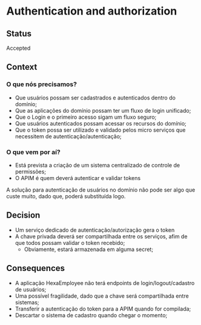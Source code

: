 # Authentication and authorization

## Status

Accepted

## Context

### O que nós precisamos?

- Que usuários possam ser cadastrados e autenticados dentro do domínio;
- Que as aplicações do domínio possam ter um fluxo de login unificado;
- Que o Login e o primeiro acesso sigam um fluxo seguro;
- Que usuários autenticados possam acessar os recursos do domínio;
- Que o token possa ser utilizado e validado pelos micro serviços que necessitem de autenticação/autenticação;

### O que vem por aí?

- Está prevista a criação de um sistema centralizado de controle de permissões;
- O APIM é quem deverá autenticar e validar tokens

A solução para autenticação de usuários no domínio não pode ser algo que custe muito, dado que, poderá substituída logo.

## Decision

- Um serviço dedicado de autenticação/autorização gera o token
- A chave privada deverá ser compartilhada entre os serviços, afim de que todos possam validar o token recebido;
  - Obviamente, estará armazenada em alguma secret;

## Consequences

- A aplicação HexaEmployee não terá endpoints de login/logout/cadastro de usuários;
- Uma possível fragilidade, dado que a chave será compartilhada entre sistemas;
- Transferir a autenticação do token para a APIM quando for compilada;
- Descartar o sistema de cadastro quando chegar o momento;
  